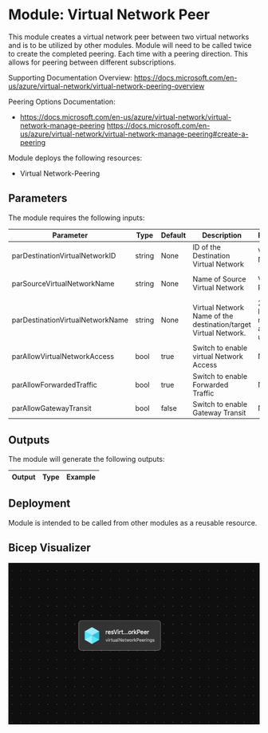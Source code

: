 # Module: Virtual Network Peer

This module creates a virtual network peer between two virtual networks and is to be utilized by other modules.  Module will need to be called twice to create the completed peering.  Each time with a peering direction. This allows for peering between different subscriptions.  

Supporting Documentation Overview:
https://docs.microsoft.com/en-us/azure/virtual-network/virtual-network-peering-overview

Peering Options Documentation:

- https://docs.microsoft.com/en-us/azure/virtual-network/virtual-network-manage-peering
https://docs.microsoft.com/en-us/azure/virtual-network/virtual-network-manage-peering#create-a-peering

Module deploys the following resources:
  * Virtual Network-Peering


## Parameters

The module requires the following inputs:

 Parameter | Type | Default | Description | Requirement | Example
----------- | ---- | ------- |----------- | ----------- | -------
 parDestinationVirtualNetworkID | string| None | ID of the Destination Virtual Network | Valid Virtual Network ID |   
 parSourceVirtualNetworkName  | string | None | Name of Source Virtual Network | Valid Azure Region | alz-spk-eastus2
 parDestinationVirtualNetworkName | string| None | Virtual Network Name of the destination/target Virtual Network.| 2-64 char, letters, numbers, and underscores | alz-hub-eastus2 
 parAllowVirtualNetworkAccess | bool | true | Switch to enable virtual Network Access | None | true
 parAllowForwardedTraffic | bool | true | Switch to enable Forwarded Traffic | None |true
 parAllowGatewayTransit | bool | false | Switch to enable Gateway Transit | None | false
 
## Outputs

The module will generate the following outputs:

Output | Type | Example
------ | ---- | --------


## Deployment
Module is intended to be called from other modules as a reusable resource.

## Bicep Visualizer

![Bicep Visualizer](media/virtual-network-peer-visualizer.png "Bicep Visualizer")


